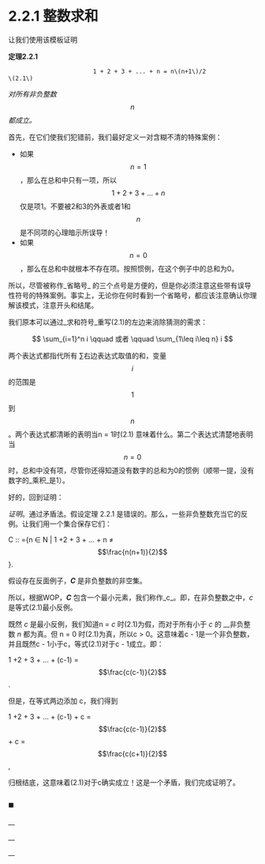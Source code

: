 # 2.2.1 整数求和

让我们使用该模板证明

**定理2.2.1**

                            1 + 2 + 3 + ... + n = n\(n+1\)/2                                     \(2.1\)

_对所有非负整数_ $$n$$ _都成立。_

首先，在它们使我们犯错前，我们最好定义一对含糊不清的特殊案例：

* 如果 $$n = 1$$ ，那么在总和中只有一项，所以 $$1 + 2 + 3 + ... + n$$ 仅是项1。不要被2和3的外表或者1和 $$n$$ 是不同项的心理暗示所误导！
* 如果 $$n = 0$$ ，那么在总和中就根本不存在项。按照惯例，在这个例子中的总和为0。

所以，尽管被称作_省略号_ 的三个点号是方便的，但是你必须注意这些带有误导性符号的特殊案例。事实上，无论你在何时看到一个省略号，都应该注意确认你理解该模式，注意开头和结尾。

我们原本可以通过_求和符号_重写\(2.1\)的左边来消除猜测的需求：

$$
\sum_{i=1}^n i    \qquad 或者  \qquad \sum_{1\leq i\leq n} i
$$

两个表达式都指代所有 ∑右边表达式取值的和，变量 $$i$$ 的范围是$$1$$到$$n$$。两个表达式都清晰的表明当n = 1时\(2.1\) 意味着什么。第二个表达式清楚地表明当 $$n = 0$$ 时，总和中没有项，尽管你还得知道没有数字的总和为0的惯例（顺带一提，没有数字的_乘积_是1）。

好的，回到证明：

_证明_。通过矛盾法。假设定理 2.2.1 是错误的。那么，一些非负整数充当它的反例。让我们用一个集合保存它们：

 C :: ={n ∈ N \| 1 +2 + 3 + ... + n ≠ $$\frac{n(n+1)}{2}$$ }.

假设存在反面例子，_**C**_ 是非负整数的非空集。 

所以，根据WOP，_**C**_ 包含一个最小元素，我们称作_c_。即，在非负整数之中，_c_ 是等式\(2.1\)最小反例。

既然 _c_ 是最小反例，我们知道n = _c_ 时\(2.1\)为假，而对于所有小于 _c_ 的 __非负整数 _n_ 都为真。但 n = 0 时\(2.1\)为真，所以c &gt; 0。这意味着c - 1是一个非负整数，并且既然c - 1小于c，等式\(2.1\)对于c - 1成立。即：

1 +2 + 3 + ... + \(c-1\) = $$\frac{c(c-1)}{2}$$ .

但是，在等式两边添加 c，我们得到

1 +2 + 3 + ... + \(c-1\) + c =  $$\frac{c(c-1)}{2}$$ + c = $$\frac{c(c+1)}{2}$$ ,

归根结底，这意味着\(2.1\)对于c确实成立！这是一个矛盾，我们完成证明了。

                                                                                                                                                                   ⬛️





\_\_

\_\_



\_\_









